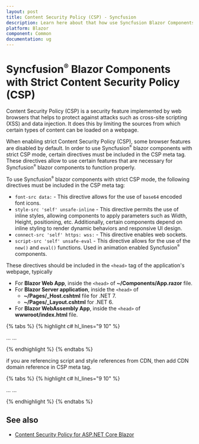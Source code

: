 ```yaml
---
layout: post
title: Content Security Policy (CSP) - Syncfusion
description: Learn here about that how use Syncfusion Blazor Components with strict Content Security Policy (CSP).
platform: Blazor
component: Common
documentation: ug
---
```


# Syncfusion<sup style="font-size:70%">&reg;</sup> Blazor Components with Strict Content Security Policy (CSP)

Content Security Policy (CSP) is a security feature implemented by web browsers that helps to protect against attacks such as cross-site scripting (XSS) and data injection. It does this by limiting the sources from which certain types of content can be loaded on a webpage.

When enabling strict Content Security Policy (CSP), some browser features are disabled by default. In order to use Syncfusion<sup style="font-size:70%">&reg;</sup> blazor components with strict CSP mode, certain directives must be included in the CSP meta tag. These directives allow to use certain features that are necessary for Syncfusion<sup style="font-size:70%">&reg;</sup> blazor components to function properly.

To use Syncfusion<sup style="font-size:70%">&reg;</sup> blazor components with strict CSP mode, the following directives must be included in the CSP meta tag:

* `font-src data:` - This directive allows for the use of `base64` encoded font icons.
* `style-src 'self' unsafe-inline` - This directive permits the use of inline styles, allowing components to apply parameters such as Width, Height, positioning, etc. Additionally, certain components depend on inline styling to render dynamic behaviors and responsive UI design.
* `connect-src 'self' https: wss:` - This directive enables web sockets.
* `script-src 'self' unsafe-eval` - This directive allows for the use of the `new()` and `eval()` functions. Used in animation enabled Syncfusion<sup style="font-size:70%">&reg;</sup> components.

These directives should be included in the `<head>` tag of the application's webpage, typically

* For **Blazor Web App**, inside the `<head>` of **~/Components/App.razor** file.
* For **Blazor Server application**, inside the `<head>` of
    * **~/Pages/_Host.cshtml** file for .NET 7.
    * **~/Pages/_Layout.cshtml** for .NET 6.
* For **Blazor WebAssembly App**, inside the `<head>` of **wwwroot/index.html** file.

{% tabs %}
{% highlight c# hl_lines="9 10" %}

<head>
    ...
    <meta http-equiv="Content-Security-Policy"
        content="base-uri 'self';
        default-src 'self';
        connect-src 'self' https: wss:;
        img-src data: https:;
        object-src 'none';
        script-src 'self' 'unsafe-eval';
        style-src 'self' 'unsafe-inline';
        font-src 'self' data:;
        upgrade-insecure-requests;">
    ...
</head>

{% endhighlight %}
{% endtabs %}

if you are referencing script and style references from CDN, then add CDN domain reference in CSP meta tag.

{% tabs %}
{% highlight c# hl_lines="9 10" %}

<head>
    ...
    <meta http-equiv="Content-Security-Policy"
        content="base-uri 'self';
        default-src 'self';
        connect-src 'self' https: wss:;
        img-src data: https:;
        object-src 'none';
        script-src 'self' 'unsafe-eval' https://cdn.syncfusion.com/blazor/;
        style-src 'self' 'unsafe-inline' https://cdn.syncfusion.com/blazor/;
        font-src 'self' data:;
        upgrade-insecure-requests;">
    ...
</head>

{% endhighlight %}
{% endtabs %}

## See also

* [Content Security Policy for ASP.NET Core Blazor](https://learn.microsoft.com/en-us/aspnet/core/blazor/security/content-security-policy?view=aspnetcore-9.0)
